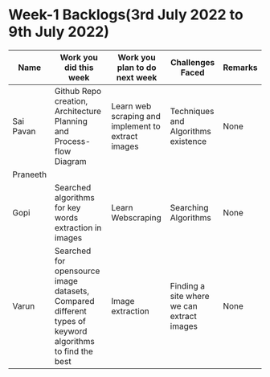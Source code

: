 # Week-1 Backlogs(3rd July 2022 to 9th July 2022)
| Name | Work you did this week | Work you plan to do next week | Challenges Faced | Remarks |
| --- | --- | --- | --- | --- |
| Sai Pavan | Github Repo creation, Architecture Planning and Process-flow Diagram | Learn web scraping and implement to extract images | Techniques and Algorithms existence | None |
| Praneeth | | | | |
| Gopi |Searched algorithms for key words extraction in images|Learn Webscraping |Searching Algorithms|None|
| Varun | Searched for opensource image datasets, Compared different types of keyword algorithms to find the best | Image extraction | Finding a site where we can extract images |  None |
